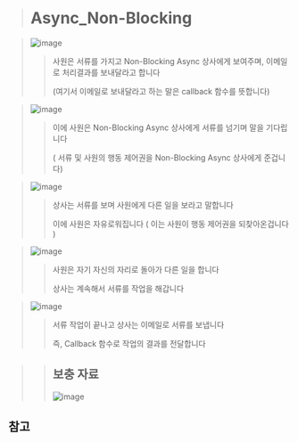 > # Async_Non-Blocking

> ![image](https://user-images.githubusercontent.com/38696775/203341795-c1a85a36-7cd4-4133-9c30-833dcdbe8fe4.png)
>>
>> 사원은 서류를 가지고 Non-Blocking Async 상사에게 보여주며, 이메일로 처리결과를 보내달라고 합니다
>> 
>> (여기서 이메일로 보내달라고 하는 말은 callback 함수를 뜻합니다)

> ![image](https://user-images.githubusercontent.com/38696775/203341815-337afaf8-b1f3-4dc4-ac0d-7033b2f200ec.png)
>>
>> 이에 사원은 Non-Blocking Async 상사에게 서류를 넘기며 말을 기다립니다
>> 
>>( 서류 및 사원의 행동 제어권을 Non-Blocking Async 상사에게 준겁니다)


> ![image](https://user-images.githubusercontent.com/38696775/203341841-99a0e55c-7d80-4931-81b0-03fff832cd79.png)
>>
>> 상사는 서류를 보며 사원에게 다른 일을 보라고 말합니다
>>
>> 이에 사원은 자유로워집니다
>> ( 이는 사원이 행동 제어권을 되찾아온겁니다 )

> ![image](https://user-images.githubusercontent.com/38696775/203341878-fd7e9d48-d1a0-454d-aaa8-4d6ca27ddfc0.png)
>>
>> 사원은 자기 자신의 자리로 돌아가 다른 일을 합니다
>>
>> 상사는 계속해서 서류를 작업을 해갑니다

> ![image](https://user-images.githubusercontent.com/38696775/203341896-573af8de-8748-4acf-b81f-e57325764110.png)
>>
>> 서류 작업이 끝나고 상사는 이메일로 서류를 보냅니다
>>
>> 즉, Callback 함수로 작업의 결과를 전달합니다

>> ## 보충 자료
>> ![image](https://user-images.githubusercontent.com/38696775/203359255-b0d0442a-f65f-4300-9e72-e2e49b59ede9.png)
>>


## 참고

